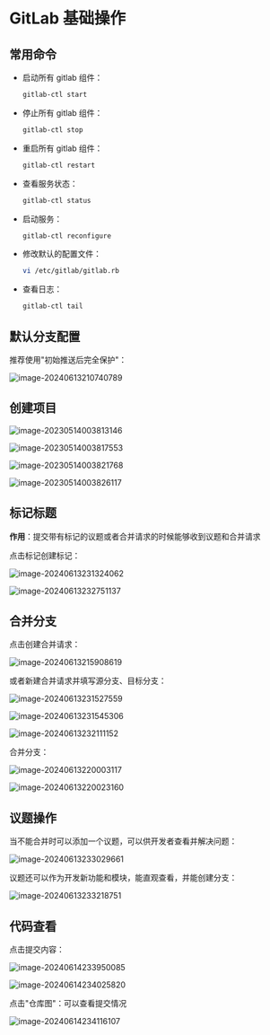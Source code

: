 # GitLab 基础操作

## 常用命令

- 启动所有 gitlab 组件：

  ```sh
  gitlab-ctl start
  ```

- 停止所有 gitlab 组件：

  ```sh
  gitlab-ctl stop
  ```

- 重启所有 gitlab 组件：

  ```sh
  gitlab-ctl restart  
  ```

- 查看服务状态：

  ```sh
  gitlab-ctl status
  ```

- 启动服务：

  ```sh
  gitlab-ctl reconfigure
  ```

- 修改默认的配置文件：

  ```sh
  vi /etc/gitlab/gitlab.rb 
  ```

- 查看日志：

  ```sh
  gitlab-ctl tail
  ```

## 默认分支配置

推荐使用"初始推送后完全保护"：

![image-20240613210740789](https://fastly.jsdelivr.net/gh/LetengZzz/img@main/tc2/img202406132107555.png)

## 创建项目

![image-20230514003813146](https://fastly.jsdelivr.net/gh/LetengZzz/img@main/Two-C/img/Java/202305140107243.png)

![image-20230514003817553](https://fastly.jsdelivr.net/gh/LetengZzz/img@main/Two-C/img/Java/202305140107096.png)

![image-20230514003821768](https://fastly.jsdelivr.net/gh/LetengZzz/img@main/Two-C/img/Java/202305140106782.png)

![image-20230514003826117](https://fastly.jsdelivr.net/gh/LetengZzz/img@main/Two-C/img/Java/202305140106428.png)

## 标记标题

**作用**：提交带有标记的议题或者合并请求的时候能够收到议题和合并请求

点击标记创建标记：

![image-20240613231324062](https://fastly.jsdelivr.net/gh/LetengZzz/img@main/tc2/img202406132313394.png)

![image-20240613232751137](https://fastly.jsdelivr.net/gh/LetengZzz/img@main/tc2/img202406132327061.png)

## 合并分支

点击创建合并请求：

![image-20240613215908619](https://fastly.jsdelivr.net/gh/LetengZzz/img@main/tc2/img202406132159564.png)

或者新建合并请求并填写源分支、目标分支：

![image-20240613231527559](https://fastly.jsdelivr.net/gh/LetengZzz/img@main/tc2/img202406132315686.png)

![image-20240613231545306](https://fastly.jsdelivr.net/gh/LetengZzz/img@main/tc2/img202406132315395.png)

![image-20240613232111152](https://fastly.jsdelivr.net/gh/LetengZzz/img@main/tc2/img202406132321272.png)

合并分支：

![image-20240613220003117](https://fastly.jsdelivr.net/gh/LetengZzz/img@main/tc2/img202406132200979.png)

![image-20240613220023160](https://fastly.jsdelivr.net/gh/LetengZzz/img@main/tc2/img202406132200931.png)

## 议题操作

当不能合并时可以添加一个议题，可以供开发者查看并解决问题：

![image-20240613233029661](https://fastly.jsdelivr.net/gh/LetengZzz/img@main/tc2/img202406132330145.png)

议题还可以作为开发新功能和模块，能直观查看，并能创建分支：

![image-20240613233218751](https://fastly.jsdelivr.net/gh/LetengZzz/img@main/tc2/img202406132332151.png)

## 代码查看

点击提交内容：

![image-20240614233950085](https://fastly.jsdelivr.net/gh/LetengZzz/img@main/tc2/img202406142339838.png)

![image-20240614234025820](https://fastly.jsdelivr.net/gh/LetengZzz/img@main/tc2/img202406142340679.png)

点击"仓库图"：可以查看提交情况

![image-20240614234116107](https://fastly.jsdelivr.net/gh/LetengZzz/img@main/tc2/img202406142341230.png)
